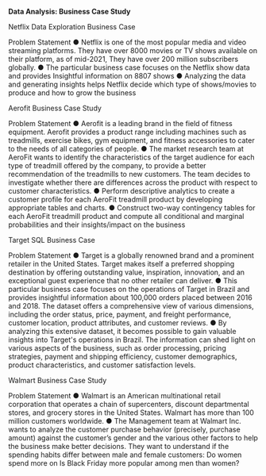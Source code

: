 **Data Analysis: Business Case Study**

Netflix Data Exploration Business Case

Problem Statement
● Netflix is one of the most popular media and video streaming platforms. They
have over 8000 movies or TV shows available on their platform, as of mid-2021,
They have over 200 million subscribers globally.
● The particular business case focuses on the Netflix show data and provides
Insightful information on 8807 shows
● Analyzing the data and generating insights helps Netflix decide which type of
shows/movies to produce and how to grow the business

Aerofit Business Case Study

Problem Statement
● Aerofit is a leading brand in the field of fitness equipment. Aerofit provides a product
range including machines such as treadmills, exercise bikes, gym equipment, and
fitness accessories to cater to the needs of all categories of people.
● The market research team at AeroFit wants to identify the characteristics of the target
audience for each type of treadmill offered by the company, to provide a better
recommendation of the treadmills to new customers. The team decides to investigate
whether there are differences across the product with respect to customer
characteristics.
● Perform descriptive analytics to create a customer profile for each AeroFit treadmill
product by developing appropriate tables and charts.
● Construct two-way contingency tables for each AeroFit treadmill product and compute
all conditional and marginal probabilities and their insights/impact on the business

Target SQL Business Case

Problem Statement
● Target is a globally renowned brand and a prominent retailer in the United States.
Target makes itself a preferred shopping destination by offering outstanding value,
inspiration, innovation, and an exceptional guest experience that no other retailer can
deliver.
● This particular business case focuses on the operations of Target in Brazil and provides
insightful information about 100,000 orders placed between 2016 and 2018. The
dataset offers a comprehensive view of various dimensions, including the order status,
price, payment, and freight performance, customer location, product attributes, and
customer reviews.
● By analyzing this extensive dataset, it becomes possible to gain valuable insights into
Target's operations in Brazil. The information can shed light on various aspects of the
business, such as order processing, pricing strategies, payment and shipping efficiency,
customer demographics, product characteristics, and customer satisfaction levels.

Walmart Business Case Study

Problem Statement
● Walmart is an American multinational retail corporation that operates a chain of
supercenters, discount departmental stores, and grocery stores in the United States.
Walmart has more than 100 million customers worldwide.
● The Management team at Walmart Inc. wants to analyze the customer purchase
behavior (precisely, purchase amount) against the customer’s gender and the various
other factors to help the business make better decisions. They want to understand if the
spending habits differ between male and female customers: Do women spend more on
Is Black Friday more popular among men than women?




